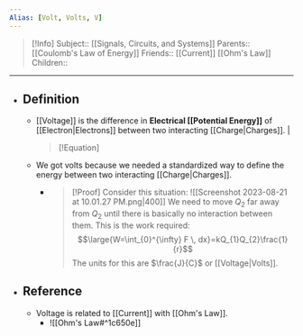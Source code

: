 ```yaml
---
Alias: [Volt, Volts, V]
---
```

> [!Info]
> Subject:: [[Signals, Circuits, and Systems]]
> Parents:: [[Coulomb's Law of Energy]]
> Friends:: [[Current]] [[Ohm's Law]]
> Children:: 
---
- ## Definition
	- [[Voltage]] is the difference in **Electrical [[Potential Energy]]** of [[Electron|Electrons]] between two interacting [[Charge|Charges]]. |
	  > [!Equation]
	- We got volts because we needed a standardized way to define the energy between two interacting [[Charge|Charges]].
		- > [!Proof]
		  > Consider this situation:
		  > ![[Screenshot 2023-08-21 at 10.01.27 PM.png|400]]
		  > We need to move $Q_{2}$ far away from $Q_{2}$ until there is basically no interaction between them. This is the work required:
		  > $$\large{W=\int_{0}^{\infty} F \, dx}=kQ_{1}Q_{2}\frac{1}{r}$$
		  > The units for this are $\frac{J}{C}$ or [[Voltage|Volts]].
- ## Reference
	- Voltage is related to [[Current]] with [[Ohm's Law]].
		- ![[Ohm's Law#^1c650e]]